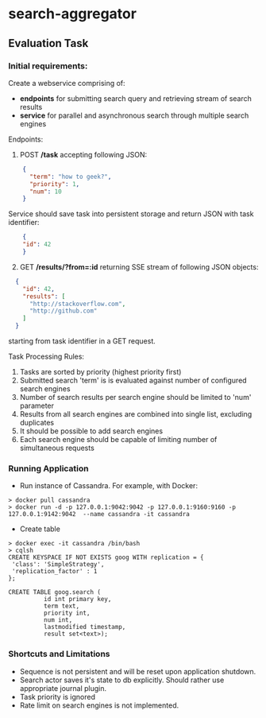 # search-aggregator

## Evaluation Task

### Initial requirements:
  Create a webservice comprising of:
  - **endpoints** for submitting search query and retrieving stream of search results
  - **service** for parallel and asynchronous search through multiple search engines

  Endpoints:
  
  1. POST **/task** accepting following JSON: 
```json
    {
      "term": "how to geek?", 
      "priority": 1, 
      "num": 10
    }
```
Service should save task into persistent storage and return JSON with task identifier: 
```json
    {
    "id": 42
    }
```
  
  2. GET **/results/?from=:id** returning SSE stream of following JSON objects:  
  
  ```json
    {
      "id": 42, 
      "results": [
        "http://stackoverflow.com",
        "http://github.com"
      ]
    }
```
  
starting from task identifier in a GET request.
  
  
  Task Processing Rules:
  1. Tasks are sorted by priority (highest priority first)
  2. Submitted search 'term' is is evaluated against number of configured search engines
  3. Number of search results per search engine should be limited to 'num' parameter
  4. Results from all search engines are combined into single list, excluding duplicates
  5. It should be possible to add search engines
  6. Each search engine should be capable of limiting number of simultaneous requests
  
  
### Running Application

- Run instance of Cassandra. For example, with Docker:

```shell
> docker pull cassandra
> docker run -d -p 127.0.0.1:9042:9042 -p 127.0.0.1:9160:9160 -p 127.0.0.1:9142:9042  --name cassandra -it cassandra
```

- Create table
````shell
> docker exec -it cassandra /bin/bash
> cqlsh
CREATE KEYSPACE IF NOT EXISTS goog WITH replication = {
 'class': 'SimpleStrategy',
 'replication_factor' : 1
};

CREATE TABLE goog.search (
          id int primary key,
          term text,
          priority int,
          num int,
          lastmodified timestamp,
          result set<text>);
````

### Shortcuts and Limitations

- Sequence is not persistent and will be reset upon application shutdown.
- Search actor saves it's state to db explicitly. Should rather use appropriate journal plugin.
- Task priority is ignored
- Rate limit on search engines is not implemented. 